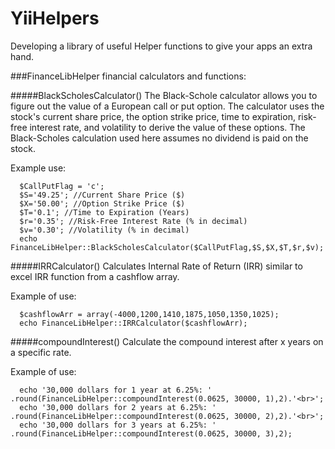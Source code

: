 YiiHelpers
==========

Developing a library of useful Helper functions to give your apps an extra hand.

###FinanceLibHelper
financial calculators and functions:

#####BlackScholesCalculator()
The Black-Schole calculator allows you to figure out the value of a European call or put option.  The calculator uses the stock's current share price, 
the option strike price, time to expiration, risk-free interest rate, and volatility to derive the value of these options. The Black-Scholes calculation used here assumes no dividend is paid on the stock.

Example use:
~~~
  $CallPutFlag = 'c';
  $S='49.25'; //Current Share Price ($)
  $X='50.00'; //Option Strike Price ($)
  $T='0.1'; //Time to Expiration (Years)
  $r='0.35'; //Risk-Free Interest Rate (% in decimal)
  $v='0.30'; //Volatility (% in decimal)
  echo FinanceLibHelper::BlackScholesCalculator($CallPutFlag,$S,$X,$T,$r,$v);
~~~ 

#####IRRCalculator()
Calculates Internal Rate of Return (IRR) similar to excel IRR function from a cashflow array.

Example of use:
~~~
  $cashflowArr = array(-4000,1200,1410,1875,1050,1350,1025);
  echo FinanceLibHelper::IRRCalculator($cashflowArr);
~~~

#####compoundInterest()
Calculate the compound interest after x years on a specific rate.

Example of use:
~~~
  echo '30,000 dollars for 1 year at 6.25%: ' .round(FinanceLibHelper::compoundInterest(0.0625, 30000, 1),2).'<br>';
  echo '30,000 dollars for 2 years at 6.25%: ' .round(FinanceLibHelper::compoundInterest(0.0625, 30000, 2),2).'<br>';
  echo '30,000 dollars for 3 years at 6.25%: ' .round(FinanceLibHelper::compoundInterest(0.0625, 30000, 3),2);
~~~
